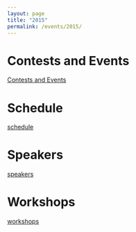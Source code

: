 ```yaml
---
layout: page
title: "2015"
permalink: /events/2015/
--- 
```


# Contests and Events

[Contests and Events](../2015/contests-events.html)

# Schedule

[schedule](../2015/schedule.html)

# Speakers

[speakers](../2015/speakers.html)

# Workshops

[workshops](../2015/workshops.html)
